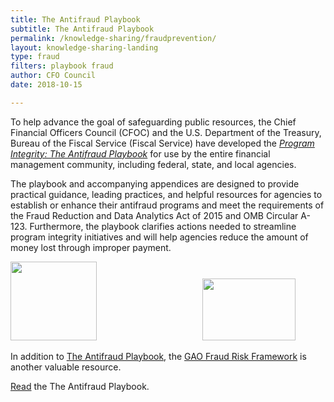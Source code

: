 ```yaml
---
title: The Antifraud Playbook
subtitle: The Antifraud Playbook
permalink: /knowledge-sharing/fraudprevention/
layout: knowledge-sharing-landing
type: fraud
filters: playbook fraud
author: CFO Council
date: 2018-10-15

---
```



<div class="entry-content">
			<p>To help advance the goal of safeguarding public resources, the Chief Financial Officers Council (CFOC) and the U.S. Department of the Treasury, Bureau of the Fiscal Service (Fiscal Service) have developed the&nbsp;<a href="{{ site.baseurl }}/wp-content/uploads/2018/10/Interactive-Treasury-Playbook.pdf"><em>Program Integrity: The Antifraud Playbook</em></a>&nbsp;for use by the entire financial management community, including federal, state, and local agencies.</p>

<p>The playbook and accompanying appendices are designed to provide practical guidance, leading practices, and helpful resources for agencies to establish or enhance their antifraud programs and meet the requirements of the Fraud Reduction and Data Analytics Act of 2015<em>&nbsp;</em>and OMB Circular A-123. Furthermore, the playbook clarifies actions needed to streamline program integrity initiatives and will help agencies reduce the amount of money lost through improper payment.</p>

<p><a href="#" rel="attachment wp-att-4576"><img class="alignnone wp-image-4576" src="{{ site.baseurl }}/wp-content/uploads/2018/10/Fiscal-Service-Vertical-Color-Treasury-1-300x274.jpg" alt="" width="138" height="126" srcset="{{ site.baseurl }}/wp-content/uploads/2018/10/Fiscal-Service-Vertical-Color-Treasury-1-300x274.jpg 300w, {{ site.baseurl }}/wp-content/uploads/2018/10/Fiscal-Service-Vertical-Color-Treasury-1.jpg 529w" sizes="(max-width: 138px) 100vw, 138px"></a>&nbsp; &nbsp; &nbsp; &nbsp; &nbsp; &nbsp; &nbsp; &nbsp; &nbsp; &nbsp; &nbsp; &nbsp; &nbsp; &nbsp; &nbsp; &nbsp; &nbsp; &nbsp; &nbsp; &nbsp; &nbsp; &nbsp;<a href="#" rel="attachment wp-att-4575"><img class="alignnone wp-image-4575" src="{{ site.baseurl }}/wp-content/uploads/2018/10/image-300x200.png" alt="" width="149" height="99" srcset="{{ site.baseurl }}/wp-content/uploads/2018/10/image-300x200.png 300w, {{ site.baseurl }}/wp-content/uploads/2018/10/image.png 484w" sizes="(max-width: 149px) 100vw, 149px"></a></p>
<p>In addition to <a href="{{ site.baseurl }}/wp-content/uploads/2018/10/Interactive-Treasury-Playbook.pdf">The Antifraud Playbook</a>, the <a href="https://www.gao.gov/products/GAO-15-593SP">GAO&nbsp;Fraud Risk Framework</a> is another valuable resource.</p>
<p><a href="{{ site.baseurl }}/wp-content/uploads/2018/10/Interactive-Treasury-Playbook.pdf">Read</a> the The Antifraud Playbook.</p>
		</div>
